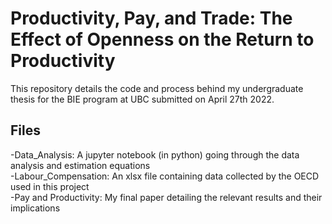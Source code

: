 # Productivity, Pay, and Trade: The Effect of Openness on the Return to Productivity
This repository details the code and process behind my undergraduate thesis for the BIE program at UBC submitted on April 27th 2022.

## Files
-Data_Analysis: A jupyter notebook (in python) going through the data analysis and estimation equations
<br/>
-Labour_Compensation: An xlsx file containing data collected by the OECD used in this project
<br/>
-Pay and Productivity: My final paper detailing the relevant results and their implications
